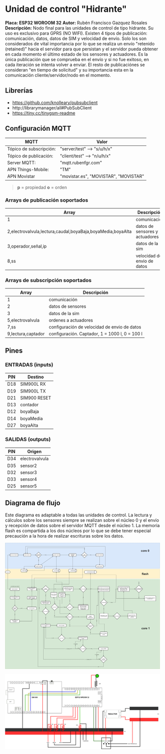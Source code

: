 # Unidad de control "Hidrante"

**Placa: ESP32 WOROOM 32**
**Autor:** Rubén Francisco Gazquez Rosales
**Descripción:** Nodo final para las unidades de control de tipo hidrante.
   Su uso es exclusivo para GPRS (NO WIFI).
   Existen 4 tipos de publicación: comunicación, datos, datos de SIM y velocidad de envío. Solo los
   son considerados de vital importancia por lo que se realiza un envío "retenido (retained)" hacia
   el servidor para que persistan y el servidor pueda obtener en cada momento el último estado de los
   sensores y actuadores. Es la única publicación que se comprueba en el envío y si no fue exitoso,
   en cada iteración se intenta volver a enviar.
   El resto de publicaciónes se consideran "en tiempo de solicitud" y su importancia esta en la 
   comunicación cliente/servidor/nodo en el momento.

## Librerías

- https://github.com/knolleary/pubsubclient
- http://librarymanager/all#PubSubClient
- https://tiny.cc/tinygsm-readme

## Configuración MQTT

| MQTT                    | Valor                                 |
| ----------------------- | ------------------------------------- |
| Tópico de subscripción: | "server/test" --> "s/u/h/x"           |
| Tópico de publicación:  | "client/test" --> "n/u/h/x"           |
| Server MQTT:            | "mqtt.rubenfgr.com"                   |
| APN Things-Mobile:      | "TM"                                  |
| APN Movistar            | "movistar.es", "MOVISTAR", "MOVISTAR" |

>**p** = propiedad
>**o** = orden

### Arrays de publicación soportados

| Array                                                       | Descripción                    |
| ----------------------------------------------------------- | ------------------------------ |
| 1                                                           | comunicación                   |
| 2,electrovalvula,lectura,caudal,boyaBaja,boyaMedia,boyaAlta | datos de sensores y actuadores |
| 3,operador,señal,ip                                         | datos de la sim                |
| 8,ss                                                        | velocidad de envio de datos    |

### Arrays de subscripción soportados

| Array              | Descripción                                    |
| ------------------ | ---------------------------------------------- |
| 1                  | comunicación                                   |
| 2                  | datos de sensores                              |
| 3                  | datos de la sim                                |
| 5,electrovalvula   | ordenes a actuadores                           |
| 7,ss               | configuración de velocidad de envio de datos   |
| 9,lectura,captador | configuración. Captador, 1 = 1000 l, 0 = 100 l |

## Pines

### ENTRADAS (inputs)

| PIN | Destino      |
| --- | ------------ |
| D18 | SIM900L RX   |
| D19 | SIM900L TX   |
| D21 | SIM900 RESET |
| D13 | contador     |
| D12 | boyaBaja     |
| D14 | boyaMedia    |
| D27 | boyaAlta     |

### SALIDAS (outputs)

| PIN | Origen         |
| --- | -------------- |
| D34 | electrovalvula |
| D35 | sensor2        |
| D32 | sensor3        |
| D33 | sensor4        |
| D25 | sensor5        |

## Diagrama de flujo

Este diagrama es adaptable a todas las unidades de control. La lectura y cálculos sobre los sensores siempre se realizan sobre el núcleo 0 y el envío y recepción de datos sobre el servidor MQTT desde el núcleo 1. La memoria flash es compartida a los dos núcleos por lo que se debe tener especial precaución a la hora de realizar escrituras sobre los datos.

![Diagrama de flujo](cr4v-esp32-diagrama-de-flujo.jpg)

![Esquema](esquema.png)
